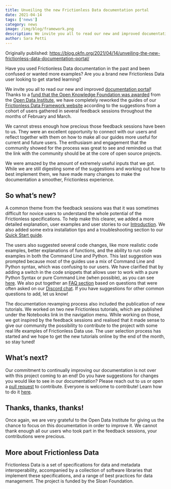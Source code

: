 ```yaml
---
title: Unveiling the new Frictionless Data documentation portal
date: 2021-04-14
tags: ['news']
category: news
image: /img/blog/framework.png
description: We invite you all to read our new and improved documentation portal that we created for Frictionless Framework
author: Sara Petti
---
```

Originally published: https://blog.okfn.org/2021/04/14/unveiling-the-new-frictionless-data-documentation-portal/

Have you used Frictionless Data documentation in the past and been confused or wanted more examples? Are you a brand new Frictionless Data user looking to get started learning?

We invite you all to read our new and improved [documentation portal](https://framework.frictionlessdata.io/)! Thanks to a [fund that the Open Knowledge Foundation was awarded](https://frictionlessdata.io/blog/2021/01/13/partnering-with-odi/) from the [Open Data Institute](https://theodi.org/), we have completely reworked the guides of our [Frictionless Data Framework website](https://framework.frictionlessdata.io/) according to the suggestions from a cohort of users gathered in several feedback sessions throughout the months of February and March.

We cannot stress enough how precious those feedback sessions have been to us. They were an excellent opportunity to connect with our users and reflect together with them on how to make all our guides more useful for current and future users. The enthusiasm and engagement that the community showed for the process was great to see and reminded us that the link with the community should be at the core of open source projects.

We were amazed by the amount of extremely useful inputs that we got. While we are still digesting some of the suggestions and working out how to best implement them, we have made many changes to make the documentation a smoother, Frictionless experience.

## So what’s new?

A common theme from the feedback sessions was that it was sometimes difficult for novice users to understand the whole potential of the Frictionless specifications. To help make this clearer, we added a more detailed explanation, user examples and user stories to our [Introduction](https://framework.frictionlessdata.io/docs/guides/introduction). We also added some extra installation tips and a troubleshooting section to our [Quick Start guide](https://framework.frictionlessdata.io/docs/guides/quick-start).

The users also suggested several code changes, like more realistic code examples, better explanations of functions, and the ability to run code examples in both the Command Line and Python. This last suggestion was prompted because most of the guides use a mix of Command Line and Python syntax, which was confusing to our users. We have clarified that by adding a switch in the code snippets that allows user to work with a pure Python Syntax or pure Command Line (when possible), as you can see [here](https://framework.frictionlessdata.io/docs/guides/basic-examples). We also put together an [FAQ section](https://framework.frictionlessdata.io/docs/faq/) based on questions that were often asked on our [Discord chat](https://discord.com/invite/Sewv6av). If you have suggestions for other common questions to add, let us know!

The documentation revamping process also included the publication of new tutorials. We worked on two new Frictionless tutorials, which are published under the Notebooks link in the navigation menu. While working on those, we got inspired by the feedback sessions and realised that it made sense to give our community the possibility to contribute to the project with some real life examples of Frictionless Data use. The user selection process has started and we hope to get the new tutorials online by the end of the month, so stay tuned!

## What’s next?

Our commitment to continually improving our documentation is not over with this project coming to an end! Do you have suggestions for changes you would like to see in our documentation? Please reach out to us or open a [pull request](https://github.com/frictionlessdata/frictionless-py/pulls) to contribute. Everyone is welcome to contribute! Learn how to do it [here](https://framework.frictionlessdata.io/docs/development/contributing).

## Thanks, thanks, thanks!

Once again, we are very grateful to the Open Data Institute for giving us the chance to focus on this documentation in order to improve it. We cannot thank enough all our users who took part in the feedback sessions, your contributions were precious.

## More about Frictionless Data

Frictionless Data is a set of specifications for data and metadata interoperability, accompanied by a collection of software libraries that implement these specifications, and a range of best practices for data management. The project is funded by the Sloan Foundation.
